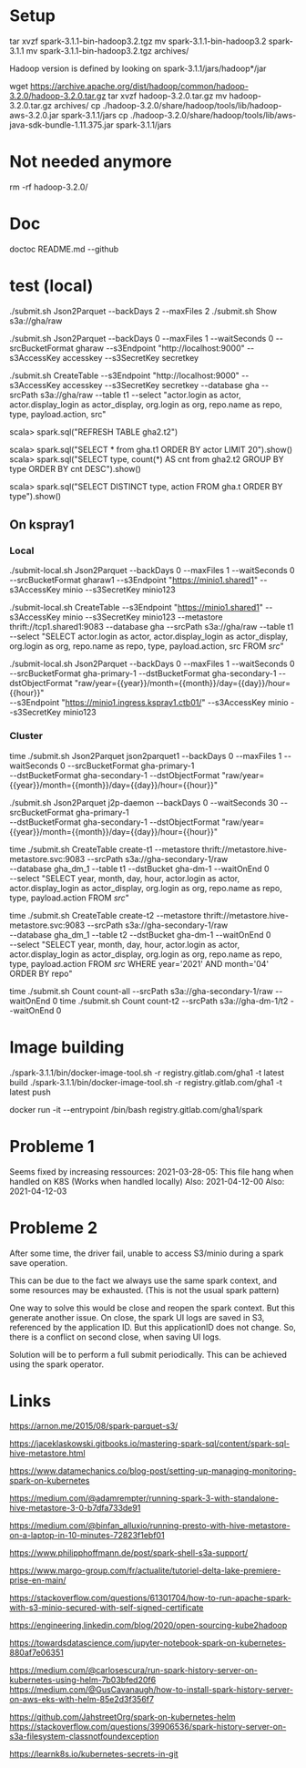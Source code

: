 # Setup

tar xvzf spark-3.1.1-bin-hadoop3.2.tgz
mv spark-3.1.1-bin-hadoop3.2 spark-3.1.1
mv spark-3.1.1-bin-hadoop3.2.tgz archives/

Hadoop version is defined by looking on spark-3.1.1/jars/hadoop*/jar

wget https://archive.apache.org/dist/hadoop/common/hadoop-3.2.0/hadoop-3.2.0.tar.gz
tar xvzf hadoop-3.2.0.tar.gz
mv hadoop-3.2.0.tar.gz archives/
cp ./hadoop-3.2.0/share/hadoop/tools/lib/hadoop-aws-3.2.0.jar spark-3.1.1/jars
cp ./hadoop-3.2.0/share/hadoop/tools/lib/aws-java-sdk-bundle-1.11.375.jar spark-3.1.1/jars
# Not needed anymore
rm -rf hadoop-3.2.0/

# Doc

doctoc README.md --github

# test (local)


./submit.sh Json2Parquet --backDays 2 --maxFiles 2
./submit.sh Show s3a://gha/raw

./submit.sh Json2Parquet --backDays 0 --maxFiles 1 --waitSeconds 0 --srcBucketFormat gharaw --s3Endpoint "http://localhost:9000" --s3AccessKey accesskey --s3SecretKey secretkey

./submit.sh CreateTable --s3Endpoint "http://localhost:9000" --s3AccessKey accesskey --s3SecretKey secretkey --database gha --srcPath s3a://gha/raw --table t1 --select "actor.login as actor, actor.display_login as actor_display, org.login as  org, repo.name as repo, type, payload.action, src"

scala> spark.sql("REFRESH TABLE gha2.t2")

scala> spark.sql("SELECT * from gha.t1 ORDER BY actor LIMIT 20").show()
scala> spark.sql("SELECT type, count(*) AS cnt  from gha2.t2 GROUP BY type ORDER BY cnt DESC").show()

scala> spark.sql("SELECT DISTINCT type, action FROM gha.t ORDER BY type").show()

## On kspray1

### Local

./submit-local.sh Json2Parquet --backDays 0 --maxFiles 1 --waitSeconds 0 --srcBucketFormat gharaw1 --s3Endpoint "https://minio1.shared1" --s3AccessKey minio --s3SecretKey minio123

./submit-local.sh CreateTable --s3Endpoint "https://minio1.shared1" --s3AccessKey minio --s3SecretKey minio123 --metastore thrift://tcp1.shared1:9083 --database gha --srcPath s3a://gha/raw --table t1 --select "SELECT actor.login as actor, actor.display_login as actor_display, org.login as  org, repo.name as repo, type, payload.action, src FROM _src_"

./submit-local.sh Json2Parquet --backDays 0 --maxFiles 1 --waitSeconds 0 \
--srcBucketFormat gha-primary-1 --dstBucketFormat gha-secondary-1 --dstObjectFormat "raw/year={{year}}/month={{month}}/day={{day}}/hour={{hour}}" \
--s3Endpoint "https://minio1.ingress.kspray1.ctb01/" --s3AccessKey minio --s3SecretKey minio123



### Cluster

time ./submit.sh Json2Parquet json2parquet1 --backDays 0 --maxFiles 1 --waitSeconds 0 --srcBucketFormat gha-primary-1 \
--dstBucketFormat gha-secondary-1 --dstObjectFormat "raw/year={{year}}/month={{month}}/day={{day}}/hour={{hour}}"


./submit.sh Json2Parquet j2p-daemon --backDays 0 --waitSeconds 30 --srcBucketFormat gha-primary-1 \
--dstBucketFormat gha-secondary-1 --dstObjectFormat "raw/year={{year}}/month={{month}}/day={{day}}/hour={{hour}}"



time ./submit.sh CreateTable create-t1 --metastore thrift://metastore.hive-metastore.svc:9083 --srcPath s3a://gha-secondary-1/raw \
--database gha_dm_1 --table t1 --dstBucket gha-dm-1  --waitOnEnd 0 \
--select "SELECT year, month, day, hour, actor.login as actor, actor.display_login as actor_display, org.login as  org, repo.name as repo, type, payload.action FROM _src_"


time ./submit.sh CreateTable create-t2 --metastore thrift://metastore.hive-metastore.svc:9083 --srcPath s3a://gha-secondary-1/raw \
--database gha_dm_1 --table t2 --dstBucket gha-dm-1 --waitOnEnd 0 \
--select "SELECT year, month, day, hour, actor.login as actor, actor.display_login as actor_display, org.login as  org, repo.name as repo, type, payload.action FROM _src_ WHERE year='2021' AND month='04' ORDER BY repo"


time ./submit.sh Count count-all --srcPath s3a://gha-secondary-1/raw --waitOnEnd 0
time ./submit.sh Count count-t2 --srcPath s3a://gha-dm-1/t2 --waitOnEnd 0


# Image building

./spark-3.1.1/bin/docker-image-tool.sh -r registry.gitlab.com/gha1 -t latest build
./spark-3.1.1/bin/docker-image-tool.sh -r registry.gitlab.com/gha1 -t latest push

docker run -it --entrypoint /bin/bash registry.gitlab.com/gha1/spark



# Probleme 1

Seems fixed by increasing ressources:
2021-03-28-05: This file hang when handled on K8S (Works when handled locally)
Also: 2021-04-12-00
Also: 2021-04-12-03

# Probleme 2

After some time, the driver fail, unable to access S3/minio during a spark save operation.

This can be due to the fact we always use the same spark context, and some resources may be exhausted. (This is not the usual spark pattern) 

One way to solve this would be close and reopen the spark context. But this generate another issue. On close, the spark UI logs are saved in S3, referenced by the application ID. But this applicationID does not change. So, there is a conflict on second close, when saving UI logs.

Solution will be to perform a full submit periodically. This can be achieved using the spark operator.

# Links

https://arnon.me/2015/08/spark-parquet-s3/

https://jaceklaskowski.gitbooks.io/mastering-spark-sql/content/spark-sql-hive-metastore.html

https://www.datamechanics.co/blog-post/setting-up-managing-monitoring-spark-on-kubernetes

https://medium.com/@adamrempter/running-spark-3-with-standalone-hive-metastore-3-0-b7dfa733de91

https://medium.com/@binfan_alluxio/running-presto-with-hive-metastore-on-a-laptop-in-10-minutes-72823f1ebf01

https://www.philipphoffmann.de/post/spark-shell-s3a-support/

https://www.margo-group.com/fr/actualite/tutoriel-delta-lake-premiere-prise-en-main/

https://stackoverflow.com/questions/61301704/how-to-run-apache-spark-with-s3-minio-secured-with-self-signed-certificate

https://engineering.linkedin.com/blog/2020/open-sourcing-kube2hadoop

https://towardsdatascience.com/jupyter-notebook-spark-on-kubernetes-880af7e06351

https://medium.com/@carlosescura/run-spark-history-server-on-kubernetes-using-helm-7b03bfed20f6
https://medium.com/@GusCavanaugh/how-to-install-spark-history-server-on-aws-eks-with-helm-85e2d3f356f7

https://github.com/JahstreetOrg/spark-on-kubernetes-helm
https://stackoverflow.com/questions/39906536/spark-history-server-on-s3a-filesystem-classnotfoundexception


https://learnk8s.io/kubernetes-secrets-in-git
